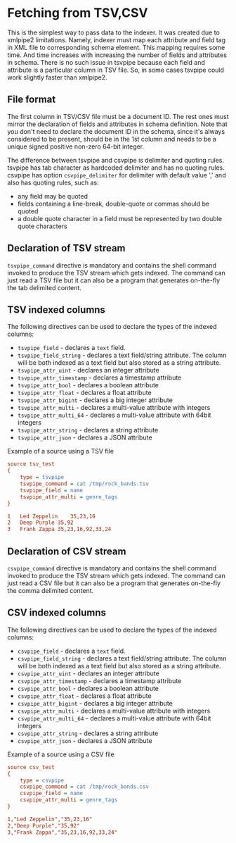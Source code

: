 # Fetching from TSV,CSV 

This is the simplest way to pass data to the indexer. It was created due to xmlpipe2 limitations. Namely, indexer must map each attribute and field tag in XML file to corresponding schema element. This mapping requires some time. And time increases with increasing the number of fields and attributes in schema. There is no such issue in tsvpipe because each field and attribute is a particular column in TSV file. So, in some cases tsvpipe could work slightly faster than xmlpipe2.

## File format
The first column in TSV/CSV file must be a document ID. The rest ones must mirror the declaration of fields and attributes in schema definition. Note that you don't need to declare the document ID in the schema, since it's always considered to be present, should be in the 1st column and needs to be a unique signed positive non-zero 64-bit integer.

The difference between tsvpipe and csvpipe is delimiter and quoting rules. tsvpipe has tab character as hardcoded delimiter and has no quoting rules. csvpipe has option `csvpipe_delimiter` for delimiter with default value ',' and also has quoting rules, such as:

* any field may be quoted
* fields containing a line-break, double-quote or commas should be quoted
* a double quote character in a field must be represented by two double quote characters


## Declaration of TSV stream
`tsvpipe_command` directive is mandatory and contains the shell command invoked to produce the TSV stream which gets indexed. The command can just read a TSV file but it can also be a program that generates on-the-fly the tab delimited content.

##  TSV indexed columns 

The following directives can be used to declare the types of the indexed columns:

* `tsvpipe_field` -  declares a `text` field. 
* `tsvpipe_field_string` - declares a text field/string attribute. The column will be both indexed as a text field but also stored as a string attribute.
* `tsvpipe_attr_uint` - declares an integer attribute 
* `tsvpipe_attr_timestamp` - declares a timestamp attribute
* `tsvpipe_attr_bool` -  declares a boolean attribute 
* `tsvpipe_attr_float` - declares a float attribute
* `tsvpipe_attr_bigint` - declares a big integer attribute
* `tsvpipe_attr_multi` - declares a multi-value attribute with integers
* `tsvpipe_attr_multi_64` - declares a multi-value attribute with 64bit integers
* `tsvpipe_attr_string` - declares a string attribute 
* `tsvpipe_attr_json` - declares a JSON attribute


Example of a source using a TSV file

```ini
source tsv_test
{
    type = tsvpipe
    tsvpipe_command = cat /tmp/rock_bands.tsv
    tsvpipe_field = name
    tsvpipe_attr_multi = genre_tags
}
```

```ini
1   Led Zeppelin    35,23,16
2   Deep Purple 35,92
3   Frank Zappa 35,23,16,92,33,24
```

## Declaration of CSV stream
`csvpipe_command` directive is mandatory and contains the shell command invoked to produce the TSV stream which gets indexed. The command can just read a CSV file but it can also be a program that generates on-the-fly the comma delimited content.

##  CSV indexed columns

The following directives can be used to declare the types of the indexed columns:

* `csvpipe_field` -  declares a `text` field. 
* `csvpipe_field_string` - declares a text field/string attribute. The column will be both indexed as a text field but also stored as a string attribute.
* `csvpipe_attr_uint` - declares an integer attribute 
* `csvpipe_attr_timestamp` - declares a timestamp attribute
* `csvpipe_attr_bool` -  declares a boolean attribute 
* `csvpipe_attr_float` - declares a float attribute
* `csvpipe_attr_bigint` - declares a big integer attribute
* `csvpipe_attr_multi` - declares a multi-value attribute with integers
* `csvpipe_attr_multi_64` - declares a multi-value attribute with 64bit integers
* `csvpipe_attr_string` - declares a string attribute 
* `csvpipe_attr_json` - declares a JSON attribute

Example of a source using a CSV file

```ini
source csv_test
{
    type = csvpipe
    csvpipe_command = cat /tmp/rock_bands.csv
    csvpipe_field = name
    csvpipe_attr_multi = genre_tags
}
```

```ini
1,"Led Zeppelin","35,23,16"
2,"Deep Purple","35,92"
3,"Frank Zappa","35,23,16,92,33,24"
```
